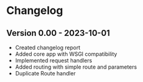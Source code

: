 # Changelog


## Version 0.00 - 2023-10-01
- Created changelog report
- Added core app with WSGI compatibility
- Implemented request handlers
- Added routing with simple route and parameters
- Duplicate Route handler
